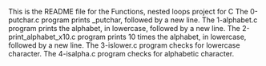 This is the README file for the Functions, nested loops project for C
The 0-putchar.c program prints _putchar, followed by a new line.
The 1-alphabet.c program prints  the alphabet, in lowercase, followed by a new line.
The 2-print_alphabet_x10.c program prints 10 times the alphabet, in lowercase, followed by a new line.
The 3-islower.c program checks for lowercase character.
The 4-isalpha.c program checks for alphabetic character.
